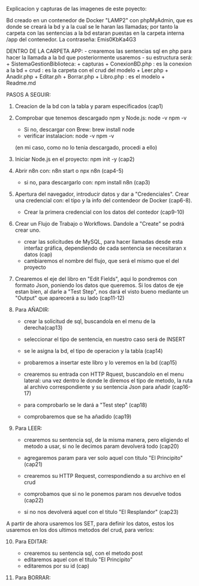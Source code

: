 Explicacion y capturas de las imagenes de este poyecto: 

Bd creado en un contenedor de Docker "LAMP2" con phpMyAdmin, que es donde se creará la bd y a la cual se le haran las llamadas; por tanto la carpeta con las sentencias a la bd estaran puestas en la carpeta interna /app del contenedor. La contraseña: Emis0KbKa4G3


DENTRO DE LA CARPETA APP: 
    - crearemos las sentencias sql en php para hacer la llamada a la bd que posteriormente usaremos 
    - su estructura será:
        + SistemaGestionBiblioteca: 
            + capturas
            + ConexionBD.php : es la conexion a la bd
            + crud : es la carpeta con el crud del modelo
                + Leer.php
                + Anadir.php
                + Editar.ph
                + Borrar.php
            + Libro.php  : es el modelo
            + Readme.md



PASOS A SEGUIR:

1. Creacion de la bd con la tabla y param especificados (cap1)


2. Comprobar que tenemos descargado npm y Node.js:  node -v   npm -v
    - Si no, descargar con Brew:    brew install node
    - verificar instalacion:     node -v    npm -v

    (en mi caso, como no lo tenia descargado, procedi a ello)


3. Iniciar Node.js en el proyecto:    npm init -y   (cap2)


4. Abrir n8n con:   n8n start  o  npx n8n   (cap4-5)  
    - si no, para descargarlo con:    npm install n8n (cap3)


5. Apertura del navegador, introducir datos y dar a "Credenciales". Crear una credencial con: el tipo y la info del contendeor de Docker (cap6-8).
    - Crear la primera credencial con los datos del contedor (cap9-10)


6. Crear un Flujo de Trabajo o Workflows. Dandole a "Create" se podrá crear uno. 
    - crear las solicitudes de MySQL, para hacer llamadas desde esta interfaz gráfica, dependiendo de cada sentencia se necesitaran x datos (cap)
    - cambiaremos el nombre del flujo, que será el mismo que el del proyecto


7. Crearemos el eje del libro en "Edit  Fields", aqui lo pondremos con formato Json, poniendo los datos que queremos. Si los datos de eje estan bien, al darle a "Test Step", nos dará el visto bueno mediante un "Output" que aparecerá a su lado (cap11-12)


8. Para AÑADIR:
   - crear la solicitud de sql, buscandola en el menu de la derecha(cap13)
   - seleccionar el tipo de sentencia, en nuestro caso será de INSERT
   - se le asigna la bd, el tipo de operacion y la tabla (cap14)
   - probaremos a insertar este libro y lo veremos en la bd (cap15)

   - crearemos su entrada con HTTP Rquest, buscandolo en el menu lateral: una vez dentro le donde le diremos el tipo de metodo, la ruta al archivo correspondiente y su sentencia Json para añadir (cap16-17)
   - para comprobarlo se le dará a "Test step" (cap18)
   - comprobaremos que se ha añadido (cap19)


9. Para LEER:
    - crearemos su sentencia sql, de la misma manera, pero eligiendo el metodo a usar, si no le decimos param devolverá todo (cap20)
    - agregaremos param para ver solo aquel con titulo "El Principito" (cap21)

    - crearemos su HTTP Request, correspondiendo a su archivo en el crud
    - comprobamos que si no le ponemos param nos devuelve todos (cap22)
    - si no nos devolverá aquel con el titulo "El Resplandor" (cap23)


A partir de ahora usaremos los SET, para definir los datos, estos los usaremos en los dos ultimos metodos del crud, para verlos:

10. Para EDITAR:
    - crearemos su sentencia sql, con el metodo post
    - editaremos aquel con el titulo "El Principito"
    - editaremos por su id (cap)


11. Para BORRAR:

